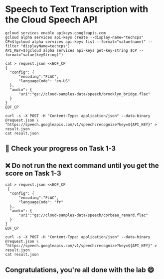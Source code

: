 # Speech to Text Transcription with the Cloud Speech API

```
gcloud services enable apikeys.googleapis.com
gcloud alpha services api-keys create --display-name="techcps"
CP=$(gcloud alpha services api-keys list --format="value(name)" --filter "displayName=techcps")
API_KEY=$(gcloud alpha services api-keys get-key-string $CP --format="value(keyString)")

cat > request.json <<EOF_CP
{
  "config": {
      "encoding":"FLAC",
      "languageCode": "en-US"
  },
  "audio": {
      "uri":"gs://cloud-samples-data/speech/brooklyn_bridge.flac"
  }
}
EOF_CP

curl -s -X POST -H "Content-Type: application/json" --data-binary @request.json \
"https://speech.googleapis.com/v1/speech:recognize?key=${API_KEY}" > result.json
cat result.json
```

## 🚨 Check your progress on Task 1-3
## ❌ Do not run the next command until you get the score on Task 1-3

```
cat > request.json <<EOF_CP
 {
  "config": {
      "encoding":"FLAC",
      "languageCode": "fr"
  },
  "audio": {
      "uri":"gs://cloud-samples-data/speech/corbeau_renard.flac"
  }
}
EOF_CP

curl -s -X POST -H "Content-Type: application/json" --data-binary @request.json \
"https://speech.googleapis.com/v1/speech:recognize?key=${API_KEY}" > result.json
cat result.json
```

## Congratulations, you're all done with the lab 😄
